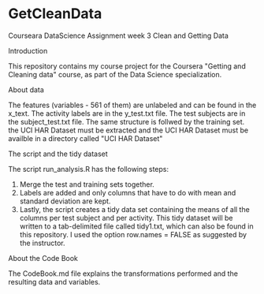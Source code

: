 GetCleanData
============

Courseara DataScience Assignment week 3 Clean and Getting Data

Introduction

This repository contains my course project for the Coursera "Getting and Cleaning data" course, as part of the Data Science specialization. 

About data

The features (variables - 561 of them) are unlabeled and can be found in the x_text. The activity labels are in the y_test.txt file. The test subjects are in the subject_test.txt file. The same structure is follwed by the training set.
the UCI HAR Dataset must be extracted and the UCI HAR Dataset must be availble in a directory called "UCI HAR Dataset"

The script and the tidy dataset

The script run_analysis.R has the following steps:

1. Merge the test and training sets together. 
2. Labels are added and only columns that have to do with mean and standard deviation are kept.
3. Lastly, the script creates a tidy data set containing the means of all the columns per test subject and per activity. This tidy dataset will be written to a tab-delimited file called tidy1.txt, which can also be found in this repository. I used the option row.names = FALSE as suggested by the instructor.

About the Code Book

The CodeBook.md file explains the transformations performed and the resulting data and variables.
